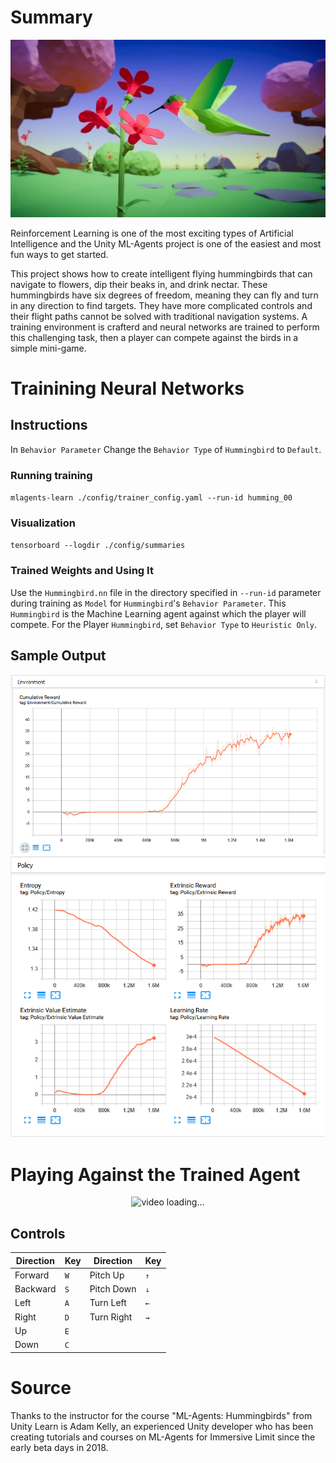 # Summary
![Humming Bird](img/humming_bird.webp)

Reinforcement Learning is one of the most exciting types of Artificial Intelligence and the Unity ML-Agents project is one of the easiest and most fun ways to get started. 

This project shows how to create intelligent flying hummingbirds that can navigate to flowers, dip their beaks in, and drink nectar. These hummingbirds have six degrees of freedom, meaning they can fly and turn in any direction to find targets. They have more complicated controls and their flight paths cannot be solved with traditional navigation systems. A training environment is crafterd and neural networks are trained to perform this challenging task, then a player can compete against the birds in a simple mini-game.

# Trainining Neural Networks
## Instructions

In `Behavior Parameter` Change the `Behavior Type` of `Hummingbird` to `Default`.

### Running training

`mlagents-learn ./config/trainer_config.yaml --run-id humming_00`

### Visualization

`tensorboard --logdir ./config/summaries`

### Trained Weights and Using It

Use the `Hummingbird.nn` file in the directory specified in `--run-id` parameter during training as `Model` for `Hummingbird`'s `Behavior Parameter`. This `Hummingbird` is the Machine Learning agent against which the player will compete. For the Player `Hummingbird`, set `Behavior Type` to `Heuristic Only`.

## Sample Output

![Cumulative Reward](img/cum_reward.png)
![Policy](img/policy.png)


# Playing Against the Trained Agent

<p align="center">
   <img src="img/video.gif" alt="video loading...">
</p>

## Controls

Direction | Key     |Direction | Key     
----------|---------|----------|---------
Forward   | `W`     |Pitch Up  | `↑`
Backward  | `S`     |Pitch Down| `↓`
Left      | `A`     |Turn Left | `←`
Right     | `D`     |Turn Right| `→`
Up        | `E`     |
Down      | `C`     |


# Source

Thanks to the instructor for the course "ML-Agents: Hummingbirds" from Unity Learn is Adam Kelly, an experienced Unity developer who has been creating tutorials and courses on ML-Agents for Immersive Limit since the early beta days in 2018.
